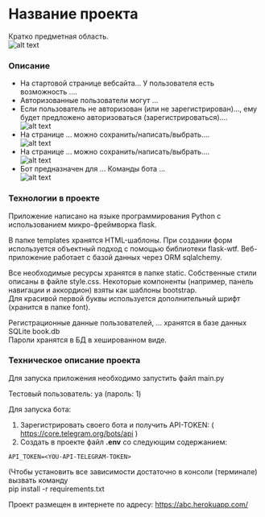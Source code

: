 # Название проекта #

Кратко предметная область.  
![alt text](screens/start.png)
 

### Описание ### 
* На стартовой странице вебсайта... У пользователя есть возможность 
....
* Авторизованные пользователи могут ...
* Если пользователь не авторизован (или не зарегистрирован)..., 
ему будет предложено авторизоваться (зарегистрироваться)....   
![alt text](screens/login.png)
* На странице ... можно сохранить/написать/выбрать....  
![alt text](screens/page1.png)   
* На странице ... можно сохранить/написать/выбрать....  
![alt text](screens/page2.png) 
* Бот предназначен для ...  Команды бота ...  
![alt text](screens/bot.png) 

 

### Технологии в проекте ###

Приложение написано на языке программирования Python c использованием микро-фреймворка flask. 

В папке templates хранятся HTML-шаблоны. 
При создании форм используется объектный подход с помощью библиотеки flask-wtf.
Веб-приложение работает с базой данных через ORM sqlalchemy.

Все необходимые ресурсы хранятся в папке static. Собственные стили описаны в файле style.css.
Некоторые компоненты (например, панель навигации и аккордион) взяты как шаблоны bootstrap.   
Для красивой первой буквы используется дополнительный шрифт (хранится в папке font). 

Регистрационные данные пользователей, ... хранятся 
в базе данных SQLite book.db   
Пароли хранятся в БД в хешированном виде. 

### Техническое описание проекта ###
Для запуска приложения необходимо запустить файл main.py  

Тестовый пользователь: ya (пароль: 1) 

Для запуска бота: 
1. Зарегистрировать своего бота и получить API-TOKEN: ( https://core.telegram.org/bots/api )
2. Создать в проекте файл **.env** со следующим содержанием:

```
API_TOKEN=<YOU-API-TELEGRAM-TOKEN>
```

(Чтобы установить все зависимости 
достаточно в консоли (терминале) вызвать команду  
pip install -r requirements.txt

Проект размещен в интернете по адресу: https://abc.herokuapp.com/

